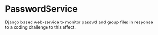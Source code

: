 # PasswordService
Django based web-service to monitor passwd and group files in response to a coding challenge to this effect.
